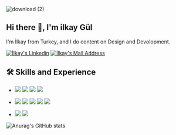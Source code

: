 ![download (2)](https://user-images.githubusercontent.com/72944987/129270834-df3c0f78-f59a-48fc-8569-4c7194353b8d.gif)

## Hi there 👋, I'm ilkay Gül
I'm İlkay from Turkey, and I do content on Design and Devolopment. 

<a href="https://www.linkedin.com/in/ilkay-gül/" target="_blank" rel="nofollow"><img alt="İlkay's Linkedin" src="https://img.shields.io/badge/LinkedIn-0077B5?style=for-the-badge&logo=linkedin&logoColor=white" /></a>
  <a href="mailto:ilkaygl@outlook.com" target="_blank" rel="nofollow"><img alt="İlkay's Mail Address" src="https://img.shields.io/badge/Gmail-D14836?style=for-the-badge&logo=gmail&logoColor=white" /></a>

## 🛠 Skills and Experience
* <img src="https://img.shields.io/badge/.NET-5C2D91?style=for-the-badge&logo=.net&logoColor=white"></img> 
  <img src="https://img.shields.io/badge/ASP.Net Core MVC-BA68C8?style=for-the-badge&logo=.net&logoColor=white"></img> 
  <img src="https://img.shields.io/badge/C%23-239120?style=for-the-badge&logo=c-sharp&logoColor=white"></img>
  <img src="https://img.shields.io/badge/GIT-f44336?style=for-the-badge&logo=GIT&logoColor=white"></img>
* <img src="https://img.shields.io/badge/Angular-DD0031?style=for-the-badge&logo=angular&logoColor=white"></img>
  <img src="https://img.shields.io/badge/TypeScript-007ACC?style=for-the-badge&logo=typescript&logoColor=white"></img>
  <img src="https://img.shields.io/badge/Bootstrap-563D7C?style=for-the-badge&logo=bootstrap&logoColor=white"></img>
  <img src="https://img.shields.io/badge/HTML5-E34F26?style=for-the-badge&logo=html5&logoColor=white"></img>
  <img src="https://img.shields.io/badge/CSS3-1572B6?style=for-the-badge&logo=css3&logoColor=white"></img>

* <img src="https://img.shields.io/badge/Microsoft_SQL_Server-CC2927?style=for-the-badge&logo=microsoft-sql-server&logoColor=white"></img>
  <img src="https://img.shields.io/badge/MySQL_Server-303F9F?style=for-the-badge&logo=mysql&logoColor=white"></img>






![Anurag's GitHub stats](https://github-readme-stats.vercel.app/api?username=ilkayGl&show_icons=true&theme=radical)

